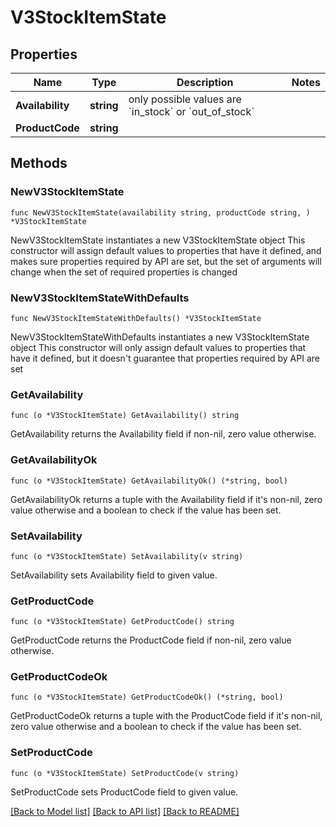 # V3StockItemState

## Properties

Name | Type | Description | Notes
------------ | ------------- | ------------- | -------------
**Availability** | **string** | only possible values are &#x60;in_stock&#x60; or &#x60;out_of_stock&#x60; | 
**ProductCode** | **string** |  | 

## Methods

### NewV3StockItemState

`func NewV3StockItemState(availability string, productCode string, ) *V3StockItemState`

NewV3StockItemState instantiates a new V3StockItemState object
This constructor will assign default values to properties that have it defined,
and makes sure properties required by API are set, but the set of arguments
will change when the set of required properties is changed

### NewV3StockItemStateWithDefaults

`func NewV3StockItemStateWithDefaults() *V3StockItemState`

NewV3StockItemStateWithDefaults instantiates a new V3StockItemState object
This constructor will only assign default values to properties that have it defined,
but it doesn't guarantee that properties required by API are set

### GetAvailability

`func (o *V3StockItemState) GetAvailability() string`

GetAvailability returns the Availability field if non-nil, zero value otherwise.

### GetAvailabilityOk

`func (o *V3StockItemState) GetAvailabilityOk() (*string, bool)`

GetAvailabilityOk returns a tuple with the Availability field if it's non-nil, zero value otherwise
and a boolean to check if the value has been set.

### SetAvailability

`func (o *V3StockItemState) SetAvailability(v string)`

SetAvailability sets Availability field to given value.


### GetProductCode

`func (o *V3StockItemState) GetProductCode() string`

GetProductCode returns the ProductCode field if non-nil, zero value otherwise.

### GetProductCodeOk

`func (o *V3StockItemState) GetProductCodeOk() (*string, bool)`

GetProductCodeOk returns a tuple with the ProductCode field if it's non-nil, zero value otherwise
and a boolean to check if the value has been set.

### SetProductCode

`func (o *V3StockItemState) SetProductCode(v string)`

SetProductCode sets ProductCode field to given value.



[[Back to Model list]](../README.md#documentation-for-models) [[Back to API list]](../README.md#documentation-for-api-endpoints) [[Back to README]](../README.md)


